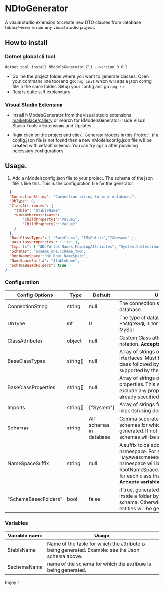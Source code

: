 # NDtoGenerator

A visual studio extension to create new DTO classes from database tables/views inside any visual studio project.

## How to install 

### Dotnet global cli tool
`dotnet tool install NModelsGenerator.Cli --version 0.0.2`
- Go the the project folder where you want to generate classes. Open your command line tool and go: 
`nmg init` which will add a json config file in the same folder. Setup your config and go `nmg run`
- Rest is quite self explanotary
### Visual Studio Extension
- Install NModelsGenerator from the visual studio extensions [marketplace/gallery](https://marketplace.visualstudio.com/items?itemName=NabinKarkiThapa.NModelsGenerator) or search for NModelsGenerator inside Visual Studio Tools > Extensions and Updates

- Right click on the project and click "Generate Models in this Project". If a config.json file is not found then a new nModelsconfg.json file will be created with default schema. You can try again after providing necessary configurations.

## Usage.
1. Add a nModelsconfig.json file to your project. The schema of the json file is like this. This is the configuration file for the generator
```json
  {
  "ConnectionString": "Connection string to your database.",
  "DbType": 0,
  "ClassAttributes": {
    "Table": "$tableName",
    "SomeOtherAttribute":{
        "ChildProperty1":"Value1",
        "ChildProprety2":"Value2"
    }
  },
  "BaseClassTypes": [ "BaseClass", "IMyEntity","IAwesome" ],
  "BaseClassProperties": [ "Id" ],
  "Imports": [ "NDbPortal.Names.MappingAttributes", "System.Collections.Generic","System.Text" ],
  "Schemas": "schema_one,schema_two",
  "RootNameSpace":"My.Root.NameSpace",
  "NameSpaceSuffix": "$tableName",
  "SchemaBasedFolders": true
}
```
### Configuration
|Config Options|Type|Default|Usage|
|--------------|----|-------|-----|
|ConnectionString|string|null|The connection string to your database.|
|DbType|int|0|The type of database. 0 for PostgreSql, 1 for MSSQL, 2 for MySql|
|ClassAttributes|object|null|Custom Class attributes in object notation. **Accepts variables**.|
|BaseClassTypes|string[]|null|Array of strings of base classes or interfaces. Must begin with base class followed by interfaces as its supported by the language|
|BaseClassProperties|string[]|null|Array of strings of base classes properties. This will help you to exclude any properties that are already specified in the base class|
|Imports|string[]|["System"]|Array of strings for custom imports(using declarations).|
|Schemas|string|All schemas in database|Comma seperated names of schemas for which models are to be generated. If not provided all schemas will be assumed|
|NameSpaceSuffix|string|null|A suffix to be added after the root namespace. For example if "MyAwesomeModels" then the full namespace will be RootNameSpace.MyAwesomeModels for each class thats generated. **Accepts variables**.|
"SchemaBasedFolders"|bool|false|if true, generated classes are placed inside a folder by the name of its schema. Otherwise a flat list of entities will be generated.

### Variables

|Vairable name  | Usage |
|---------------|-------|
| $tableName    | Name of the table for which the attribute is being generated. Example: see the Json schema above.|
| $schemaName   | name of the schema for which the attribute is being generated. |


Enjoy !






